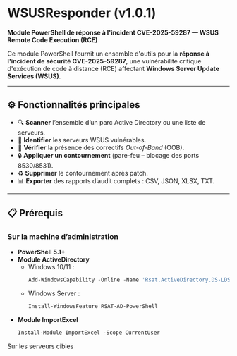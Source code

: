 # WSUSResponder (v1.0.1)

**Module PowerShell de réponse à l'incident CVE-2025-59287 — WSUS Remote Code Execution (RCE)**

Ce module PowerShell fournit un ensemble d'outils pour la **réponse à l'incident de sécurité CVE-2025-59287**, une vulnérabilité critique d'exécution de code à distance (RCE) affectant **Windows Server Update Services (WSUS)**.

---

## ⚙️ Fonctionnalités principales

- 🔍 **Scanner** l’ensemble d’un parc Active Directory ou une liste de serveurs.
- 🧩 **Identifier** les serveurs WSUS vulnérables.
- 🧱 **Vérifier** la présence des correctifs *Out-of-Band* (OOB).
- 🔒 **Appliquer un contournement** (pare-feu – blocage des ports 8530/8531).
- ♻️ **Supprimer** le contournement après patch.
- 📊 **Exporter** des rapports d’audit complets : CSV, JSON, XLSX, TXT.

---

## 📋 Prérequis

### Sur la machine d’administration
- **PowerShell 5.1+**
- **Module ActiveDirectory**  
  - Windows 10/11 :  
    ```powershell
    Add-WindowsCapability -Online -Name 'Rsat.ActiveDirectory.DS-LDS.Tools~~~~0.0.1.0'
    ```
  - Windows Server :  
    ```powershell
    Install-WindowsFeature RSAT-AD-PowerShell
    ```
- **Module ImportExcel**  
  ```powershell
  Install-Module ImportExcel -Scope CurrentUser
Sur les serveurs cibles




